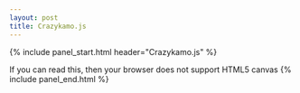```yaml
---
layout: post
title: Crazykamo.js
---
```


{% include panel_start.html header="Crazykamo.js" %}
<script type="text/javascript" src="/data/crazykamo.js/crazykamo.js"></script>
<canvas id="stdscr" width="200" height="200" tabindex="1">
  If you can read this, then your browser does not support HTML5 canvas
</canvas>
<script>
  initMain("stdscr", "/data/crazykamo.js/kamo.png");
</script>
{% include panel_end.html %}


